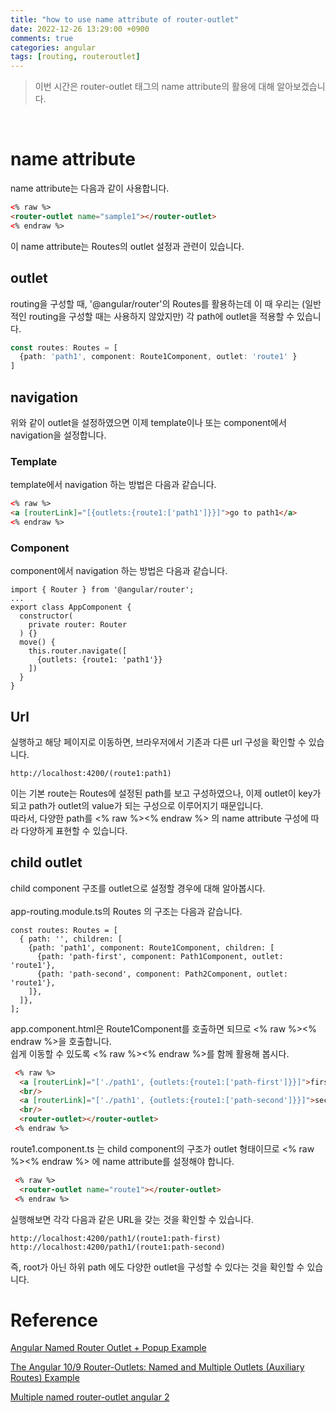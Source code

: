 ```yaml
---
title: "how to use name attribute of router-outlet"
date: 2022-12-26 13:29:00 +0900
comments: true
categories: angular
tags: [routing, routeroutlet]
---
```


> 이번 시간은 router-outlet 태그의 name attribute의 활용에 대해 알아보겠습니다.

<br/>

# name attribute
name attribute는 다음과 같이 사용합니다.

```html
<% raw %>
<router-outlet name="sample1"></router-outlet>
<% endraw %>
```

이 name attribute는 Routes의 outlet 설정과 관련이 있습니다.


## outlet

routing을 구성할 때, '@angular/router'의 Routes를 활용하는데 이 때 우리는 (일반적인 routing을 구성할 때는 사용하지 않았지만) 각 path에 outlet을 적용할 수 있습니다.

```ts
const routes: Routes = [
  {path: 'path1', component: Route1Component, outlet: 'route1' }
]
```

## navigation

위와 같이 outlet을 설정하였으면 이제 template이나 또는 component에서 navigation을 설정합니다.

### Template

template에서 navigation 하는 방법은 다음과 같습니다.

```html
<% raw %>
<a [routerLink]="[{outlets:{route1:['path1']}}]">go to path1</a>
<% endraw %>
```

### Component

component에서 navigation 하는 방법은 다음과 같습니다.

```tsx
import { Router } from '@angular/router';
...
export class AppComponent {
  constructor(
    private router: Router
  ) {}
  move() {
    this.router.navigate([
      {outlets: {route1: 'path1'}}
    ])
  }
}
```

## Url

실행하고 해당 페이지로 이동하면, 브라우저에서 기존과 다른 url 구성을 확인할 수 있습니다.

```
http://localhost:4200/(route1:path1)
```

이는 기본 route는 Routes에 설정된 path를 보고 구성하였으나, 이제 outlet이 key가 되고 path가 outlet의 value가 되는 구성으로 이루어지기 때문입니다.<br/>
따라서, 다양한 path를 <% raw %><router-outlet><% endraw %> 의 name attribute 구성에 따라 다양하게 표현할 수 있습니다.


## child outlet
child component 구조를 outlet으로 설정할 경우에 대해 알아봅시다.<br/>
<br/>
app-routing.module.ts의 Routes 의 구조는 다음과 같습니다.
```tsx
const routes: Routes = [
  { path: '', children: [
    {path: 'path1', component: Route1Component, children: [
      {path: 'path-first', component: Path1Component, outlet: 'route1'},
      {path: 'path-second', component: Path2Component, outlet: 'route1'},
    ]},
  ]},
];
```

app.component.html은 Route1Component를 호출하면 되므로 <% raw %><router-outlet><% endraw %>을 호출합니다.<br/>
쉽게 이동할 수 있도록 <% raw %><a routerLink><% endraw %>를 함께 활용해 봅시다.

```html
 <% raw %> 
  <a [routerLink]="['./path1', {outlets:{route1:['path-first']}}]">first</a>
  <br/>
  <a [routerLink]="['./path1', {outlets:{route1:['path-second']}}]">second</a>
  <br/>
  <router-outlet></router-outlet>
 <% endraw %>
 ```

route1.component.ts 는 child component의 구조가 outlet 형태이므로 <% raw %><router-outlet><% endraw %> 에 name attribute를 설정해야 합니다.

```html
 <% raw %> 
  <router-outlet name="route1"></router-outlet>
 <% endraw %>
 ```

실행해보면 각각 다음과 같은 URL을 갖는 것을 확인할 수 있습니다.

```
http://localhost:4200/path1/(route1:path-first)
http://localhost:4200/path1/(route1:path-second)
```

즉, root가 아닌 하위 path 에도 다양한 outlet을 구성할 수 있다는 것을 확인할 수 있습니다.





# Reference

[Angular Named Router Outlet + Popup Example](https://www.concretepage.com/angular-2/angular-2-4-named-router-outlet-popup-example)

[The Angular 10/9 Router-Outlets: Named and Multiple Outlets (Auxiliary Routes) Example](https://www.techiediaries.com/angular-router-multiple-outlets/)

[Multiple named router-outlet angular 2](https://stackoverflow.com/questions/38038001/multiple-named-router-outlet-angular-2)
